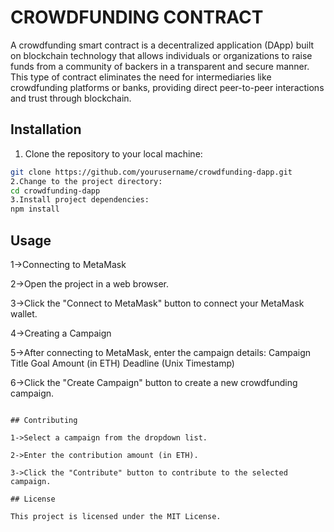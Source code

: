 # CROWDFUNDING CONTRACT

A crowdfunding smart contract is a decentralized application (DApp) built on blockchain technology that allows individuals or organizations to raise funds from a community of backers in a transparent and secure manner. This type of contract eliminates the need for intermediaries like crowdfunding platforms or banks, providing direct peer-to-peer interactions and trust through blockchain.
## Installation

1. Clone the repository to your local machine:

```bash
git clone https://github.com/yourusername/crowdfunding-dapp.git
2.Change to the project directory:
cd crowdfunding-dapp
3.Install project dependencies:
npm install
```

## Usage


1->Connecting to MetaMask

2->Open the project in a web browser.

3->Click the "Connect to MetaMask" button to connect your MetaMask wallet.

4->Creating a Campaign

5->After connecting to MetaMask, enter the campaign details:
Campaign Title
Goal Amount (in ETH)
Deadline (Unix Timestamp)

6->Click the "Create Campaign" button to create a new crowdfunding campaign.
```

## Contributing

1->Select a campaign from the dropdown list.

2->Enter the contribution amount (in ETH).

3->Click the "Contribute" button to contribute to the selected campaign.

## License

This project is licensed under the MIT License.
